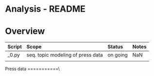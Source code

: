 Analysis - README
=================

Overview
========

| Script | Scope                             | Status   | Notes |
|:-------|:----------------------------------|:---------|:------|
| _0.py  | seq. topic modeling of press data | on going | NaN   |
|        |                                   |          |       |

Press  data
===========\\
